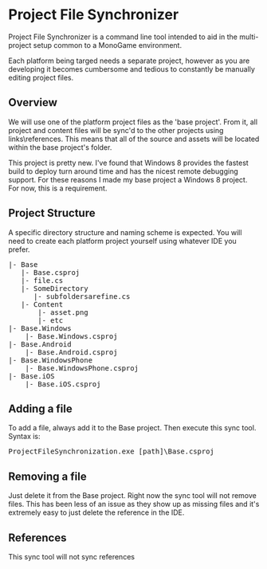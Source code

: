# Project File Synchronizer

Project File Synchronizer is a command line tool intended to aid in the multi-project 
setup common to a MonoGame environment. 

Each platform being targed needs a separate project, however as you are developing it 
becomes cumbersome and tedious to constantly be manually editing project files. 

## Overview

We will use one of the platform project files as the 'base project'. From it, all 
project and content files will be sync'd to the other projects using links\references. 
This means that all of the source and assets will be located within the base
project's folder.

This project is pretty new. I've found that Windows 8 provides the fastest build
to deploy turn around time and has the nicest remote debugging support. For these
reasons I made my base project a Windows 8 project. For now, this is a requirement.

## Project Structure

A specific directory structure and naming scheme is expected. You will need to create
each platform project yourself using whatever IDE you prefer.

<pre>
|- Base
   |- Base.csproj
   |- file.cs
   |- SomeDirectory
      |- subfoldersarefine.cs
   |- Content
       |- asset.png
       |- etc
|- Base.Windows
    |- Base.Windows.csproj
|- Base.Android
    |- Base.Android.csproj
|- Base.WindowsPhone
    |- Base.WindowsPhone.csproj
|- Base.iOS
    |- Base.iOS.csproj
</pre>

## Adding a file

To add a file, always add it to the Base project. Then execute this sync tool. Syntax is:
<pre>ProjectFileSynchronization.exe [path]\Base.csproj</pre>

## Removing a file

Just delete it from the Base project. Right now the sync tool will not remove files. 
This has been less of an issue as they show up as missing files and it's extremely
easy to just delete the reference in the IDE.

## References

This sync tool will not sync references
